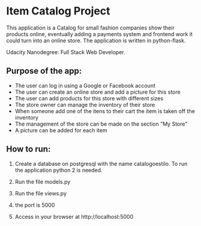# Item Catalog Project

This application is a Catalog for small fashion companies show their products online, eventually adding a payments system and frontend work it could turn into an online store. The application is written in python-flask.

Udacity Nanodegree: Full Stack Web Developer.

## Purpose of the app:
- The user can log in using a Google or Facebook account
- The user can create an online store and add a picture for this store
- The user can add products for this store with different sizes
- The store owner can manage the inventory of their store
- When someone add one of the itens to their cart the item is taken off the inventory
- The management of the store can be made on the section "My Store"
- A picture can be added for each item

## How to run:

1) Create a database on postgresql with the name catalogoestilo. To run the application python 2 is needed. 

2) Run the file models.py

3) Run the file views.py

4) the port is 5000

5) Access in your browser at http://localhost:5000